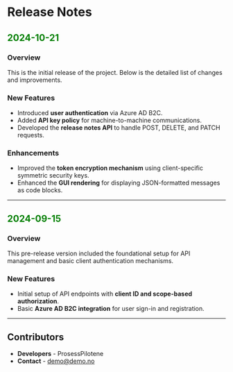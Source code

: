 # Release Notes
## <span style="color:green">2024-10-21</span>

### Overview
This is the initial release of the project. Below is the detailed list of changes and improvements.

### New Features
- Introduced **user authentication** via Azure AD B2C.
- Added **API key policy** for machine-to-machine communications.
- Developed the **release notes API** to handle POST, DELETE, and PATCH requests.

### Enhancements
- Improved the **token encryption mechanism** using client-specific symmetric security keys.
- Enhanced the **GUI rendering** for displaying JSON-formatted messages as code blocks.

---

## <span style="color:green">2024-09-15</span>
### Overview
This pre-release version included the foundational setup for API management and basic client authentication mechanisms.

### New Features
- Initial setup of API endpoints with **client ID and scope-based authorization**.
- Basic **Azure AD B2C integration** for user sign-in and registration.

---

## Contributors
- **Developers** - ProsessPilotene
- **Contact** - demo@demo.no 
